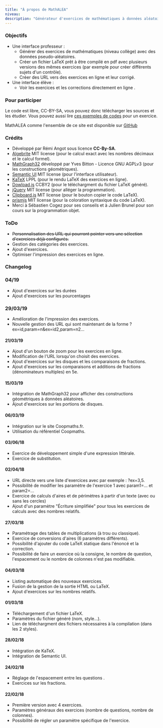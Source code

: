 ```yaml
---
title: "À propos de MathALEA"
niveau:
description: "Générateur d'exercices de mathématiques à données aléatoires"
---
```


### Objectifs

- Une interface professeur :
	- Générer des exercices de mathématiques (niveau collège) avec des données pseudo-aléatoires.
	- Créer un fichier LaTeX prêt à être compilé en pdf avec plusieurs versions des mêmes exercices (par exemple pour créer différents sujets d'un contrôle).
	- Créer des URL vers des exercices en ligne et leur corrigé.
- Une interface élève :
	- Voir les exercices et les corrections directement en ligne .

### Pour participer

Le code est libre, CC-BY-SA, vous pouvez donc télécharger les sources et les étudier. Vous pouvez aussi lire [ces exemples de codes](../mathalea_documentation) pour un exercice.

MathALEA comme l'ensemble de ce site est disponible sur [GitHub](https://github.com/remiangot/Coopmaths)

### Crédits

- Développé par Rémi Angot sous licence **CC-By-SA**.
- [Algebrite](http://algebrite.org/) MIT license (pour le calcul exact avec les nombres décimaux et le calcul formel).
- [MathGraph32](https://www.mathgraph32.org) développé par Yves Bitton - Licence GNU AGPLv3 (pour les constructions géométriques).
- [Semantic UI](https://semantic-ui.com/) MIT license (pour l'interface utilisateur).
- [KaTeX](https://khan.github.io/KaTeX/) LPPL (pour le rendu LaTeX des exercices en ligne).
- [Dowload.js](http://danml.com/download.html) CCBY2 (pour le téléchargment du fichier LaTeX généré).
- [jQuery](https://jquery.com/) MIT license (pour alléger la programmation).
- [Clipboard.js](https://clipboardjs.com/) MIT license (pour le bouton copier le code LaTeX).
- [prismjs](http://prismjs.com/) MIT license (pour la coloration syntaxique du code LaTeX).
- Merci à Sébastien Cogez pour ses conseils et à Julien Brunel pour son cours sur la programmation objet.


### ToDo

- ~~Personnalisation des URL qui pourront pointer vers une sélection d'exercices déjà configurés.~~
- Gestion des catégories des exercices.
- Ajout d'exercices.
- Optimiser l'impression des exercices en ligne.


### Changelog

### 04/19

- Ajout d'exercices sur les durées
- Ajout d'exercices sur les pourcentages

### 29/03/19

- Amélioration de l'impression des exercices.
- Nouvelle gestion des URL qui sont maintenant de la forme ?ex=id,param=n&ex=id2,param=n2...

#### 21/03/19

- Ajout d'un bouton de zoom pour les exercices en ligne.
- Modification de l'URL lorsqu'on choisit des exercices.
- Ajout d'exercices sur les disques et les comparaisons de fractions.
- Ajout d'exercices sur les comparaisons et additions de fractions (dénominateurs multiples) en 5e.

#### 15/03/19

- Intégration de MathGraph32 pour afficher des constructions géométriques à données aléatoires.
- Ajout d'exercices sur les portions de disques.

#### 06/03/19

- Intégration sur le site Coopmaths.fr.
- Utilisation du référentiel Coopmaths.

#### 03/06/18

- Exercice de développement simple d'une expression littérale.
- Exercice de substitution.

#### 02/04/18

- URL directe vers une liste d'exercices avec par exemple : ?ex=3,5.
- Possibilité de modifier les paramètre de l'exercice 1 avec param1=... et param2=...
- Exercice de calculs d'aires et de périmètres à partir d'un texte (avec ou sans les cercles)
- Ajout d'un paramètre "Écriture simplifiée" pour tous les exercices de calculs avec des nombres relatifs.

#### 27/03/18

- Paramétrage des tables de multiplications (à trou ou classique).
- Exercice de conversions d'aires (6 paramètres différents).
- Possibilité d'ajouter du code LaTeX statique dans l'énoncé et la correction.
- Possibilité de faire un exercice où la consigne, le nombre de question, l'espacement ou le nombre de colonnes n'est pas modifiable.

#### 04/03/18

- Listing automatique des nouveaux exercices.
- Fusion de la gestion de la sortie HTML ou LaTeX.
- Ajout d'exercices sur les nombres relatifs.

#### 01/03/18

- Téléchargement d'un fichier LaTeX.
- Paramètres du fichier généré (nom, style...).
- Lien de téléchargment des fichiers nécessaires à la compilation (dans les 2 styles).

#### 28/02/18

- Intégration de KaTeX.
- Intégration de Semantic UI.

#### 24/02/18

- Réglage de l'espacement entre les questions .
- Exercices sur les fractions.

#### 22/02/18

- Première version avec 4 exercices.
- Paramètres généraux des exercices (nombre de questions, nombre de colonnes).
- Possibilité de régler un paramètre spécifique de l'exercice.